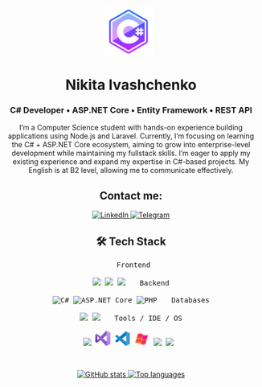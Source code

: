   <p align="center">
    <img src="icons8-c-sharp-logo-96.png" width="100" alt="C#" style="vertical-align: middle; margin-right: 10px;">
  </p>
  <h1 align="center">
  <strong>Nikita Ivashchenko</strong>
</h1>








<h3 align="center">C# Developer • ASP.NET Core • Entity Framework • REST API</h3>



<p align="center">
  I’m a Computer Science student with hands-on experience building applications using Node.js and Laravel. 
  Currently, I’m focusing on learning the C# + ASP.NET Core ecosystem, aiming to grow into enterprise-level 
  development while maintaining my fullstack skills. I’m eager to apply my existing experience and expand my 
  expertise in C#-based projects. My English is at B2 level, allowing me to communicate effectively.
</p>

<div align="center">

  <h2>Contact me:</h2>
  <a href="https://www.linkedin.com/in/nikita-ivashchenk0/">
    <img src="https://img.shields.io/badge/Linkedin-blue?logo=linkedin&style=for-the-badge" alt="LinkedIn" />
  </a>
  <a href="https://t.me/nickiv_22" target="_blank">
    <img src="https://img.shields.io/badge/Telegram-blue?logo=telegram&style=for-the-badge" alt="Telegram" />
  </a>

  <h2>🛠 Tech Stack</h2>

  <p align="center">
    <kbd style="padding:10px;">
      <kbd>Frontend</kbd>
      <br><br>
      <img width="30px" src="https://cdn.jsdelivr.net/gh/devicons/devicon/icons/html5/html5-original.svg" />
      <img width="30px" src="https://cdn.jsdelivr.net/gh/devicons/devicon/icons/css3/css3-original.svg" />
      <img width="30px" src="https://cdn.jsdelivr.net/gh/devicons/devicon/icons/react/react-original.svg" />
    </kbd>
    <kbd style="padding:10px;">
      <kbd>Backend</kbd>
      <br><br>
      <img width="30px" src="https://cdn.jsdelivr.net/gh/devicons/devicon/icons/csharp/csharp-original.svg" alt="C#" />
      <img width="30px" src="https://www.smartsight.in/wp-content/uploads/2019/10/1200px-.NET_Core_Logo.svg_-300x300.png" alt="ASP.NET Core" />
      <img width="30px" src="https://cdn.jsdelivr.net/gh/devicons/devicon/icons/php/php-original.svg" alt="PHP" />
    </kbd>
    <kbd style="padding:10px;">
      <kbd>Databases</kbd>
      <br><br>
      <img width="30px" src="https://cdn.jsdelivr.net/gh/devicons/devicon/icons/postgresql/postgresql-original.svg" />
      <img width="30px" src="https://cdn.jsdelivr.net/gh/devicons/devicon/icons/mongodb/mongodb-original.svg" />
    </kbd>
    <kbd style="padding:10px;">
      <kbd>Tools / IDE / OS</kbd>
      <br><br>
      <img width="30px" src="https://cdn.jsdelivr.net/gh/devicons/devicon/icons/git/git-original.svg" />
      <img width="30px" src="64px-Visual_Studio_Icon_2019.svg.png" />
      <img width="30px" src="pngwing.com.png" />
      <img width="30px" src="Windows-Logo-Clip-Art-Transparent-PNG.png" />
      <img width="30px" src="https://cdn.jsdelivr.net/gh/devicons/devicon/icons/apple/apple-original.svg" />
      <img width="30px" src="https://cdn.jsdelivr.net/gh/devicons/devicon/icons/linux/linux-original.svg" />
    </kbd>
  </p>
</div>

<br>

<p align="center">
  <a href="https://github.com/f0rd0101">
    <img src="https://github-readme-stats.vercel.app/api?bg_color=0000&text_color=888&hide_border=true&username=f0rd0101&hide=contribs,issues&show_icons=true&count_private=true&rank_icon=github" alt="GitHub stats" />
  </a>
  <a href="https://github.com/f0rd0101">
    <img src="https://github-readme-stats.vercel.app/api/top-langs/?bg_color=0000&text_color=888&hide_border=true&username=f0rd0101&layout=compact&hide_progress=true" alt="Top languages" />
  </a>
</p>
